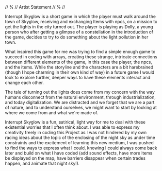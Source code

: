 // % // Artist Statement // % //

Interrupt Skyglow is a short game in which the player must walk around the town
of Skyglow, receiving and exchanging Items with npcs, on a mission to get the lights
in the city turned out. The player is playing as Dolly, a young person who after getting a glimpse of a
constellation in the introduction of the game, decides to try to do something about
the light pollution in her town.

What inspired this game for me was trying to find a simple enough game to succeed in
coding with arrays, creating these strange, intricate connections between different
elements of the game, in this case the player, the npcs, and the items. While the
storyline and the characters are a bit harebrained (though I hope charming in their
own kind of way) in a future game I would look to explore further, deeper ways to have
these elements interact and change each other.

The tale of turning out the lights does come from my concern with the way humans
disconnect from the natural environment, through industrialization, and today digitalization.
We are distracted and we forget that we are a part of nature, and to understand ourselves,
we might want to start by looking at where we come from and what we're made of.

Interrupt Skyglow is a fun, satirical, light way for me to deal with these existential
worries that I often think about. I was able to express my creativity freely in
coding this Project as I was not hindered by my own racing ideas about the topic
of the enclosing of the night sky as under time constraints and the excitement of
learning this new medium, I was pushed to find the ways to express what I could,
knowing I could always come back later and build on what I have coded (add sound
effects, have more Items be displayed on the map, have barriers disappear when certain
trades happen, and animate that night sky!).
